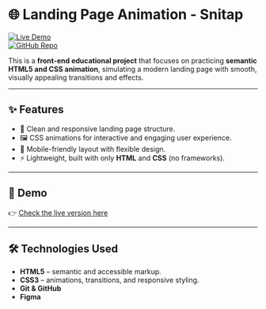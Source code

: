 # 🌐 Landing Page Animation - Snitap

[![Live Demo](https://img.shields.io/badge/demo-online-green.svg)](https://jujbraga.github.io/landingpage-animation/)  
[![GitHub Repo](https://img.shields.io/badge/code-GitHub-blue.svg)](https://github.com/Jujbraga/landingpage-animation)  

This is a **front-end educational project** that focuses on practicing **semantic HTML5 and CSS animation**, simulating a modern landing page with smooth, visually appealing transitions and effects. 

---

## ✨ Features
- 🎨 Clean and responsive landing page structure.  
- 🖼️ CSS animations for interactive and engaging user experience.  
- 📱 Mobile-friendly layout with flexible design.  
- ⚡ Lightweight, built with only **HTML** and **CSS** (no frameworks).  

---

## 🚀 Demo
👉 [Check the live version here](https://jujbraga.github.io/landingpage-animation/)  

---

## 🛠️ Technologies Used
- **HTML5** – semantic and accessible markup.  
- **CSS3** – animations, transitions, and responsive styling.
- **Git & GitHub**
- **Figma**
